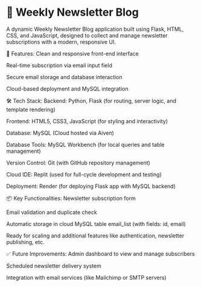 # 📰 Weekly Newsletter Blog
A dynamic Weekly Newsletter Blog application built using Flask, HTML, CSS, and JavaScript, designed to collect and manage newsletter subscriptions with a modern, responsive UI.

🚀 Features:
Clean and responsive front-end interface

Real-time subscription via email input field

Secure email storage and database interaction

Cloud-based deployment and MySQL integration

🛠 Tech Stack:
Backend: Python, Flask (for routing, server logic, and template rendering)

Frontend: HTML5, CSS3, JavaScript (for styling and interactivity)

Database: MySQL (Cloud hosted via Aiven)

Database Tools: MySQL Workbench (for local queries and table management)

Version Control: Git (with GitHub repository management)

Cloud IDE: Replit (used for full-cycle development and testing)

Deployment: Render (for deploying Flask app with MySQL backend)

📦 Key Functionalities:
Newsletter subscription form

Email validation and duplicate check

Automatic storage in cloud MySQL table email_list (with fields: id, email)

Ready for scaling and additional features like authentication, newsletter publishing, etc.

✅ Future Improvements:
Admin dashboard to view and manage subscribers

Scheduled newsletter delivery system

Integration with email services (like Mailchimp or SMTP servers)
